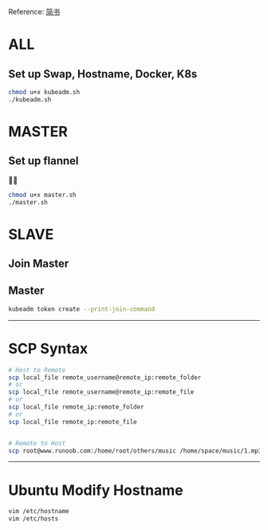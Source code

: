 Reference: [简书](https://www.jianshu.com/p/f2d4dd4d1fb1)

# ALL

## Set up Swap, Hostname, Docker, K8s

```bash
chmod u+x kubeadm.sh
./kubeadm.sh
```



# MASTER

## Set up flannel



```bash
chmod u+x master.sh
./master.sh
```



# SLAVE

## Join Master

## Master

```bash
kubeadm token create --print-join-command
```

---

# SCP Syntax

```bash
# Host to Remote
scp local_file remote_username@remote_ip:remote_folder 
# or 
scp local_file remote_username@remote_ip:remote_file 
# or 
scp local_file remote_ip:remote_folder 
# or 
scp local_file remote_ip:remote_file 


# Remote to Host
scp root@www.runoob.com:/home/root/others/music /home/space/music/1.mp3
```

---

# Ubuntu Modify Hostname

```bash
vim /etc/hostname
vim /etc/hosts
```

